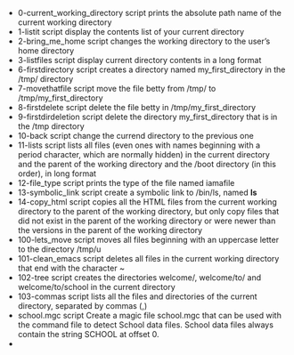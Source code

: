 - 0-current_working_directory script prints the absolute path name of the current working directory
- 1-listit script display the contents list of your current directory
- 2-bring_me_home script changes the working directory to the user’s home directory
- 3-listfiles script display current directory contents in a long format  
- 6-firstdirectory script creates a directory named my_first_directory in the /tmp/ directory
- 7-movethatfile script move the file betty from /tmp/ to /tmp/my_first_directory
- 8-firstdelete script delete the file betty in /tmp/my_first_directory 
- 9-firstdirdeletion script delete the directory my_first_directory that is in the /tmp directory 
- 10-back script change the currend directory to the previous one
- 11-lists script lists all files (even ones with names beginning with a period character, which are normally hidden) in the current directory and the parent of the working directory and the /boot directory (in this order), in long format
- 12-file_type script prints the type of the file named iamafile
- 13-symbolic_link script create a symbolic link to /bin/ls, named __ls__
- 14-copy_html script copies all the HTML files from the current working directory to the parent of the working directory, but only copy files that did not exist in the parent of the working directory or were newer than the versions in the parent of the working directory
- 100-lets_move script moves all files beginning with an uppercase letter to the directory /tmp/u
- 101-clean_emacs script deletes all files in the current working directory that end with the character ~
- 102-tree script creates the directories welcome/, welcome/to/ and welcome/to/school in the current directory
- 103-commas script lists all the files and directories of the current directory, separated by commas (,)
- school.mgc script Create a magic file school.mgc that can be used with the command file to detect School data files. School data files always contain the string SCHOOL at offset 0.
-
